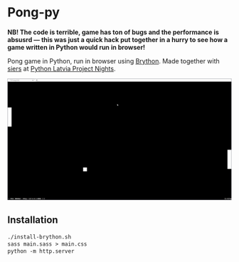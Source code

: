 # Pong-py

**NB! The code is terrible, game has ton of bugs and the performance is absusrd — this was just a quick hack put together in a hurry to see how a game written in Python would run in browser!**

Pong game in Python, run in browser using
[Brython](http://www.brython.info/index.html). Made together with
[siers](https://github.com/siers) at
[Python Latvia Project Nights](http://python.lv/).

!["Screenshot"](pong.png "Screenshot")

## Installation

~~~
./install-brython.sh
sass main.sass > main.css
python -m http.server
~~~
